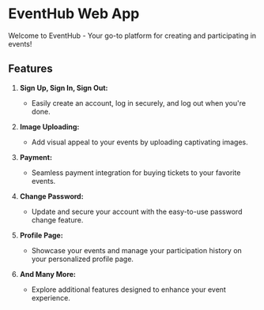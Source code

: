 # EventHub Web App

Welcome to EventHub - Your go-to platform for creating and participating in events!

## Features

1. **Sign Up, Sign In, Sign Out:**
   - Easily create an account, log in securely, and log out when you're done.

2. **Image Uploading:**
   - Add visual appeal to your events by uploading captivating images.

3. **Payment:**
   - Seamless payment integration for buying tickets to your favorite events.

4. **Change Password:**
   - Update and secure your account with the easy-to-use password change feature.

5. **Profile Page:**
   - Showcase your events and manage your participation history on your personalized profile page.

6. **And Many More:**
   - Explore additional features designed to enhance your event experience.